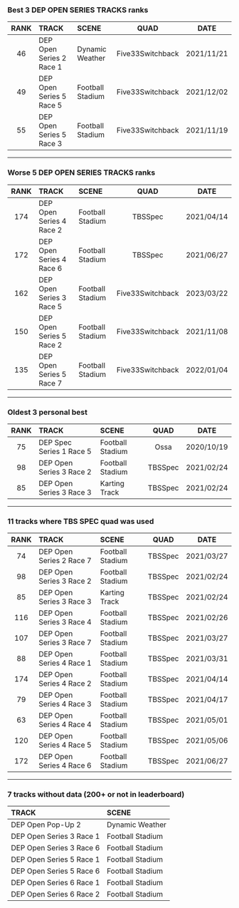 ### Best 3 DEP OPEN SERIES TRACKS ranks
|RANK|TRACK|SCENE|QUAD|DATE|
|:---:|:---|:---|:---:|:---:|
|46|DEP Open Series 2 Race 1|Dynamic Weather|Five33Switchback|2021/11/21|
|49|DEP Open Series 5 Race 5|Football Stadium|Five33Switchback|2021/12/02|
|55|DEP Open Series 5 Race 3|Football Stadium|Five33Switchback|2021/11/19|
---
### Worse 5 DEP OPEN SERIES TRACKS ranks
|RANK|TRACK|SCENE|QUAD|DATE|
|:---:|:---|:---|:---:|:---:|
|174|DEP Open Series 4 Race 2|Football Stadium|TBSSpec|2021/04/14|
|172|DEP Open Series 4 Race 6|Football Stadium|TBSSpec|2021/06/27|
|162|DEP Open Series 3 Race 5|Football Stadium|Five33Switchback|2023/03/22|
|150|DEP Open Series 5 Race 2|Football Stadium|Five33Switchback|2021/11/08|
|135|DEP Open Series 5 Race 7|Football Stadium|Five33Switchback|2022/01/04|
---
### Oldest 3 personal best
|RANK|TRACK|SCENE|QUAD|DATE|
|:---:|:---|:---|:---:|:---:|
|75|DEP Spec Series 1 Race 5|Football Stadium|Ossa|2020/10/19|
|98|DEP Open Series 3 Race 2|Football Stadium|TBSSpec|2021/02/24|
|85|DEP Open Series 3 Race 3|Karting Track|TBSSpec|2021/02/24|
---
### 11 tracks where TBS SPEC quad was used
|RANK|TRACK|SCENE|QUAD|DATE|
|:---:|:---|:---|:---:|:---:|
|74|DEP Open Series 2 Race 7|Football Stadium|TBSSpec|2021/03/27|
|98|DEP Open Series 3 Race 2|Football Stadium|TBSSpec|2021/02/24|
|85|DEP Open Series 3 Race 3|Karting Track|TBSSpec|2021/02/24|
|116|DEP Open Series 3 Race 4|Football Stadium|TBSSpec|2021/02/26|
|107|DEP Open Series 3 Race 7|Football Stadium|TBSSpec|2021/03/27|
|88|DEP Open Series 4 Race 1|Football Stadium|TBSSpec|2021/03/31|
|174|DEP Open Series 4 Race 2|Football Stadium|TBSSpec|2021/04/14|
|79|DEP Open Series 4 Race 3|Football Stadium|TBSSpec|2021/04/17|
|63|DEP Open Series 4 Race 4|Football Stadium|TBSSpec|2021/05/01|
|120|DEP Open Series 4 Race 5|Football Stadium|TBSSpec|2021/05/06|
|172|DEP Open Series 4 Race 6|Football Stadium|TBSSpec|2021/06/27|
---
### 7 tracks without data (200+ or not in leaderboard)
|TRACK|SCENE|
|:---|:---|
|DEP Open Pop-Up 2|Dynamic Weather|
|DEP Open Series 3 Race 1|Football Stadium|
|DEP Open Series 3 Race 6|Football Stadium|
|DEP Open Series 5 Race 1|Football Stadium|
|DEP Open Series 5 Race 6|Football Stadium|
|DEP Open Series 6 Race 1|Football Stadium|
|DEP Open Series 6 Race 2|Football Stadium|
